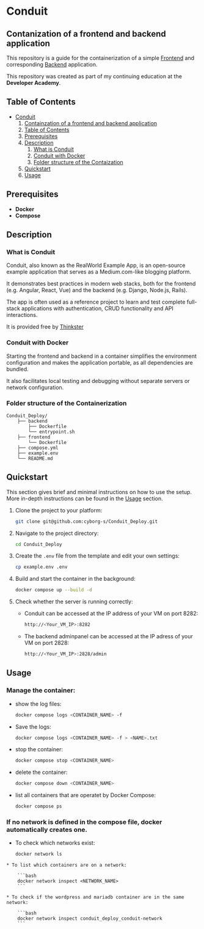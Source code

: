 # Conduit

## Contanization of a frontend and backend application

This repository is a guide for the containerization of a simple [Frontend](https://github.com/cyborg-s/conduit-frontend) and corresponding [Backend](https://github.com/cyborg-s/conduit-backend) application.

This repository was created as part of my continuing education at the **Developer Academy**.

## Table of Contents

* [Conduit](#conduit)
    1. [Containzation of a frontend and backend application](#contanization-of-a-frontend-and-backend-application) 
    2. [Table of Contents](#table-of-contents)
    3. [Prerequisites](#prerequisites)
    4. [Description](#description)
       1. [What is Conduit](#what-is-conduit)
       2. [Conduit with Docker](#conduit-with-docker)
       3. [Folder structure of the Contaization](#folder-structure-of-the-containerization)
    5. [Quickstart](#quickstart)
    6. [Usage](#usage)



## Prerequisites

  * **Docker**
  * **Compose**

## Description

### What is Conduit

Conduit, also known as the RealWorld Example App, is an open-source example application that serves as a Medium.com-like blogging platform. 

It demonstrates best practices in modern web stacks, both for the frontend (e.g. Angular, React, Vue) and the backend (e.g. Django, Node.js, Rails). 

The app is often used as a reference project to learn and test complete full-stack applications with authentication, CRUD functionality and API interactions.

It is provided free by [Thinkster](https://thinkster.io/)


### Conduit with Docker

Starting the frontend and backend in a container simplifies the environment configuration and makes the application portable, as all dependencies are bundled. 
    
It also facilitates local testing and debugging without separate servers or network configuration.


### Folder structure of the Containerization
```
Conduit_Deploy/
    ├── backend
        ├── Dockerfile
        └── entrypoint.sh
    ├── frontend
        └── Dockerfile
    ├── compose.yml
    ├── example.env
    └── README.md
```

## Quickstart

This section gives brief and minimal instructions on how to use the setup. More in-depth instructions can be found in the [Usage](#usage) section.

1. Clone the project to your platform:

   ```bash
   git clone git@github.com:cyborg-s/Conduit_Deploy.git
   ```

2. Navigate to the project directory:

   ```bash
   cd Conduit_Deploy
   ```

3. Create the `.env` file from the template and edit your own settings:
   
   ```bash 
   cp example.env .env
   ``` 

4. Build and start the container in the background:

   ```bash
   docker compose up --build -d
   ```


5. Check whether the server is running correctly:

    * Conduit can be accessed at the IP address of your VM on port 8282:

      ```bash  
      http://<Your_VM_IP>:8282
      ```  

    * The backend adminpanel can be accessed at the IP adress of your VM on port 2828:
  
      ```bash  
      http://<Your_VM_IP>:2828/admin
      ```  
    
  

## Usage


### Manage the container:
  
  * show the log files:
    ```bash
    docker compose logs <CONTAINER_NAME> -f
    ```

  * Save the logs:
    ```bash
    docker compose logs <CONTAINER_NAME> -f > <NAME>.txt
    ```

  * stop the container:
    ```bash
    docker compose stop <CONTAINER_NAME>
    ```

  * delete the container:
    ```bash
    docker compose down <CONTAINER_NAME>
    ```

  * list all containers that are operatet by Docker Compose:
    ```bash
    docker compose ps
    ```

###  If no network is defined in the compose file, docker automatically creates one. 
   *  To check which networks exist:

        ```bash
        docker network ls
        ```

    * To list which containers are on a network:

        ```bash
        docker network inspect <NETWORK_NAME>
        ```

    * To check if the wordpress and mariadb container are in the same network:

        ```bash
        docker network inspect conduit_deploy_conduit-network 
        ```  

    
